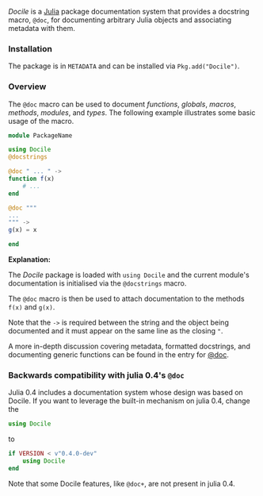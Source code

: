 *Docile* is a [Julia](http://www.julialang.org) package documentation system that provides
a docstring macro, `@doc`, for documenting arbitrary Julia objects and associating
metadata with them.

### Installation

The package is in `METADATA` and can be installed via `Pkg.add("Docile")`.

### Overview

The `@doc` macro can be used to document *functions*, *globals*, *macros*, *methods*,
*modules*, and *types*. The following example illustrates some basic usage of the macro.

```julia
module PackageName

using Docile
@docstrings

@doc " ... " ->
function f(x)
    # ...
end

@doc """
...
""" ->
g(x) = x

end
```

**Explanation:**

The *Docile* package is loaded with `using Docile` and the current module's documentation
is initialised via the `@docstrings` macro.

The `@doc` macro is then be used to attach documentation to the methods `f(x)` and `g(x)`.

Note that the `->` is required between the string and the object being documented and it
must appear on the same line as the closing `"`.

A more in-depth discussion covering metadata, formatted docstrings, and documenting
generic functions can be found in the entry for [@doc](#@doc).

### Backwards compatibility with julia 0.4's `@doc`

Julia 0.4 includes a documentation system whose design was based on Docile.
If you want to leverage the built-in mechanism on julia 0.4, change the

```julia
using Docile
```

to

```julia
if VERSION < v"0.4.0-dev"
    using Docile
end
```

Note that some Docile features, like `@doc+`, are not present in julia 0.4.
